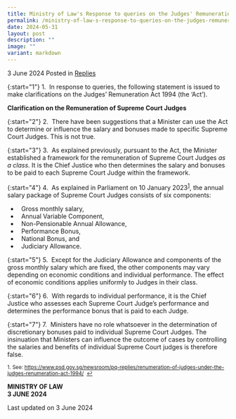 ```yaml
---
title: Ministry of Law's Response to queries on the Judges' Remuneration Act 1994
permalink: /ministry-of-law-s-response-to-queries-on-the-judges-remuneration-act-1994/
date: 2024-05-31
layout: post
description: ""
image: ""
variant: markdown
---
```

3 June 2024 Posted in [Replies](/news/replies)  

{:start="1"} 1.&nbsp; In response to queries, the following statement is issued to make clarifications on the Judges’ Remuneration Act 1994 (the ‘Act’).

<b>Clarification on the Remuneration of Supreme Court Judges</b>

{:start="2"} 2.&nbsp; There have been suggestions that a Minister can use the Act to determine or influence the salary and bonuses made to specific Supreme Court Judges. This is not true.

{:start="3"} 3.&nbsp; As explained previously, pursuant to the Act, the Minister established a framework for the remuneration of Supreme Court Judges <i>as a class</i>. It is the Chief Justice who then determines the salary and bonuses to be paid to each Supreme Court Judge within the framework.

{:start="4"} 4.&nbsp; As explained in Parliament on 10 January 2023<sup><a href="#fn1" id="ref1">1</a></sup>, the annual salary package of Supreme Court Judges consists of six components:

* &nbsp; Gross monthly salary,
* &nbsp; Annual Variable Component,
* &nbsp; Non-Pensionable Annual Allowance,
* &nbsp; Performance Bonus,
* &nbsp; National Bonus, and
* &nbsp; Judiciary Allowance.

{:start="5"} 5.&nbsp; Except for the Judiciary Allowance and components of the gross monthly salary which are fixed, the other components may vary depending on economic conditions and individual performance. The effect of economic conditions applies uniformly to Judges in their class.

{:start="6"} 6.&nbsp; With regards to individual performance, it is the Chief Justice who assesses each Supreme Court Judge’s performance and determines the performance bonus that is paid to each Judge.

{:start="7"} 7.&nbsp; Ministers have no role whatsoever in the determination of discretionary bonuses paid to individual Supreme Court Judges. The insinuation that Ministers can influence the outcome of cases by controlling the salaries and benefits of individual Supreme Court judges is therefore false.

<p><sup id="fn1">1. See: <a href="https://www.psd.gov.sg/newsroom/pq-replies/renumeration-of-judges-under-the-judges-renumeration-act-1994/">https://www.psd.gov.sg/newsroom/pq-replies/renumeration-of-judges-under-the-judges-renumeration-act-1994/</a>&nbsp;&nbsp;<a href="#ref1" title="Jump back to footnote 1 in the text.">↩</a></sup></p>

<b>MINISTRY OF LAW</b>
<br><b>3 JUNE 2024</b>

<p class="right-side-updated">Last updated on 3 June 2024</p>
